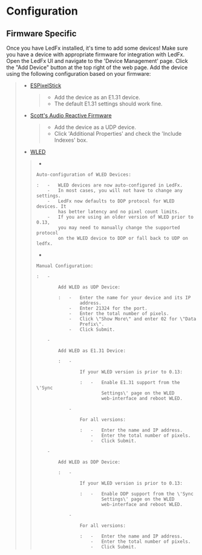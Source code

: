 # Configuration

## Firmware Specific

Once you have LedFx installed, it\'s time to add some devices! Make sure
you have a device with appropriate firmware for integration with LedFx.
Open the LedFx UI and navigate to the \'Device Management\' page. Click
the \"Add Device\" button at the top right of the web page. Add the
device using the following configuration based on your firmware:

> -   [ESPixelStick](https://github.com/forkineye/ESPixelStick)
>
>     > -   Add the device as an E1.31 device.
>     > -   The default E1.31 settings should work fine.
>
> -   [Scott\'s Audio Reactive
>     Firmware](https://github.com/scottlawsonbc/audio-reactive-led-strip)
>
>     > -   Add the device as a UDP device.
>     > -   Click \'Additional Properties\' and check the \'Include
>     >     Indexes\' box.
>
> -   [WLED](https://github.com/Aircoookie/WLED)
>
> > -
> >
> >     Auto-configuration of WLED Devices:
> >
> >     :   -   WLED devices are now auto-configured in LedFx.
> >         -   In most cases, you will not have to change any settings.
> >         -   LedFx now defaults to DDP protocol for WLED devices. It
> >             has better latency and no pixel count limits.
> >         -   If you are using an older version of WLED prior to 0.13,
> >             you may need to manually change the supported protocol
> >             on the WLED device to DDP or fall back to UDP on ledfx.
> >
> > -
> >
> >     Manual Configuration:
> >
> >     :   -
> >
> >             Add WLED as UDP Device:
> >
> >             :   -   Enter the name for your device and its IP
> >                     address.
> >                 -   Enter 21324 for the port.
> >                 -   Enter the total number of pixels.
> >                 -   Click \"Show More\" and enter 02 for \"Data
> >                     Prefix\".
> >                 -   Click Submit.
> >
> >         -
> >
> >             Add WLED as E1.31 Device:
> >
> >             :   -
> >
> >                     If your WLED version is prior to 0.13:
> >
> >                     :   -   Enable E1.31 support from the \'Sync
> >                             Settings\' page on the WLED
> >                             web-interface and reboot WLED.
> >
> >                 -
> >
> >                     For all versions:
> >
> >                     :   -   Enter the name and IP address.
> >                         -   Enter the total number of pixels.
> >                         -   Click Submit.
> >
> >         -
> >
> >             Add WLED as DDP Device:
> >
> >             :   -
> >
> >                     If your WLED version is prior to 0.13:
> >
> >                     :   -   Enable DDP support from the \'Sync
> >                             Settings\' page on the WLED
> >                             web-interface and reboot WLED.
> >
> >                 -
> >
> >                     For all versions:
> >
> >                     :   -   Enter the name and IP address.
> >                         -   Enter the total number of pixels.
> >                         -   Click Submit.
